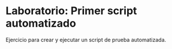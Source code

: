 # Laboratorio: Primer script automatizado

Ejercicio para crear y ejecutar un script de prueba automatizada.
